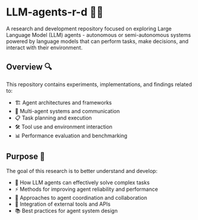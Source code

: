 # LLM-agents-r-d 🤖🧠

A research and development repository focused on exploring Large Language Model (LLM) agents - autonomous or semi-autonomous systems powered by language models that can perform tasks, make decisions, and interact with their environment.

## Overview 🔍

This repository contains experiments, implementations, and findings related to:
- 🏗️ Agent architectures and frameworks
- 👥 Multi-agent systems and communication
- 📋 Task planning and execution
- 🛠️ Tool use and environment interaction
- 📊 Performance evaluation and benchmarking

## Purpose 🎯

The goal of this research is to better understand and develop:
- 🧩 How LLM agents can effectively solve complex tasks
- ⚡ Methods for improving agent reliability and performance
- 🤝 Approaches to agent coordination and collaboration
- 🔌 Integration of external tools and APIs
- 📚 Best practices for agent system design